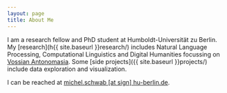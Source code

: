 ```yaml
---
layout: page
title: About Me
---
```




I am a research fellow and PhD student at Humboldt-Universität zu Berlin.
My [research](h{{ site.baseurl }}research/) includes Natural Language Processing, Computational Linguistics and Digital Humanities focussing on [Vossian Antonomasia](https://vossanto.weltliteratur.net/). Some [side projects]({{ site.baseurl }}projects/) include data exploration and visualization.

I can be reached at <a href="mailto:michel.schwab@hu-berlin.de">michel.schwab [at sign] hu-berlin.de</a>.
